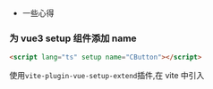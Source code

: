 - 一些心得

### 为 vue3 setup 组件添加 name

```html
<script lang="ts" setup name="CButton"></script>
```

使用`vite-plugin-vue-setup-extend`插件,在 vite 中引入

